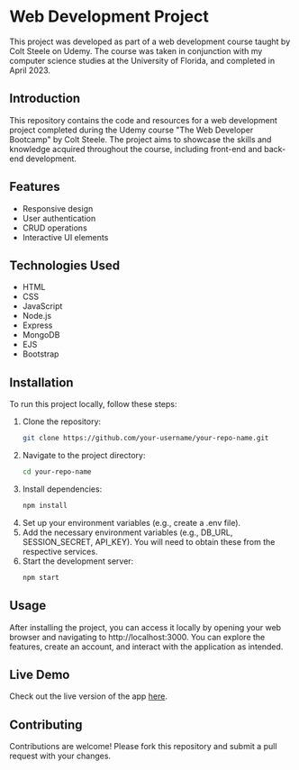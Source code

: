 # Web Development Project

This project was developed as part of a web development course taught by Colt Steele on Udemy. The course was taken in conjunction with my computer science studies at the University of Florida, and completed in April 2023.

## Introduction

This repository contains the code and resources for a web development project completed during the Udemy course "The Web Developer Bootcamp" by Colt Steele. The project aims to showcase the skills and knowledge acquired throughout the course, including front-end and back-end development.

## Features

- Responsive design
- User authentication
- CRUD operations
- Interactive UI elements

## Technologies Used

- HTML
- CSS
- JavaScript
- Node.js
- Express
- MongoDB
- EJS
- Bootstrap

## Installation

To run this project locally, follow these steps:

1. Clone the repository:
   ```bash
   git clone https://github.com/your-username/your-repo-name.git
2. Navigate to the project directory:
   ```bash
   cd your-repo-name
3. Install dependencies:
   ```bash
   npm install
4. Set up your environment variables (e.g., create a .env file).
5. Add the necessary environment variables (e.g., DB_URL, SESSION_SECRET, API_KEY). You will need to obtain these from the respective services.
6. Start the development server:
   ```bash
   npm start

## Usage
  
After installing the project, you can access it locally by opening your web browser and navigating to http://localhost:3000. You can explore the features, create an account, and interact with the application as intended.

## Live Demo

Check out the live version of the app [here](https://hidden-basin-58850.herokuapp.com).

## Contributing
Contributions are welcome! Please fork this repository and submit a pull request with your changes.
